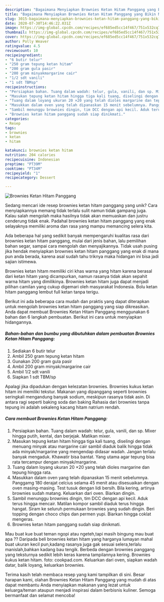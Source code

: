 ```yaml
---
description: "Bagaimana Menyiapkan Brownies Ketan Hitam Panggang yang Bikin Ngiler"
title: "Bagaimana Menyiapkan Brownies Ketan Hitam Panggang yang Bikin Ngiler"
slug: 3015-bagaimana-menyiapkan-brownies-ketan-hitam-panggang-yang-bikin-ngiler
date: 2020-07-30T14:46:22.031Z
image: https://img-global.cpcdn.com/recipes/ef685ed5cc14f467/751x532cq70/brownies-ketan-hitam-panggang-foto-resep-utama.jpg
thumbnail: https://img-global.cpcdn.com/recipes/ef685ed5cc14f467/751x532cq70/brownies-ketan-hitam-panggang-foto-resep-utama.jpg
cover: https://img-global.cpcdn.com/recipes/ef685ed5cc14f467/751x532cq70/brownies-ketan-hitam-panggang-foto-resep-utama.jpg
author: Polly Weaver
ratingvalue: 4.5
reviewcount: 10
recipeingredient:
- "6 butir telur"
- "250 gram tepung ketan hitam"
- "200 gram gula pasir"
- "200 gram minyakmargarine cair"
- "1/2 sdt vanili"
- "1 sdt TBMsp"
recipeinstructions:
- "Persiapkan bahan. Tuang dalam wadah: telur, gula, vanili, dan sp. Mixer hingga putih, kental, dan berjejak. Matikan mixer."
- "Masukan tepung ketan hitam hingga tiga kali tuang, diselingi dengan menuang minyak atau margarine cair sambil diaduk balik hingga tidak ada minyak/margarine yang mengendap didasar wadah. Jangan terlalu banyak mengaduk. Khawatir bisa bantat. Yang utama agar tepung bisa rata tercampur dengan minyak/margarine."
- "Tuang dalam loyang ukuran 20 ×20 yang telah dioles margarine dan tepung hingga rata."
- "Masukkan dalam oven yang telah dipanaskan 15 menit sebelumnya. Panggamg 180 derajat celcius selama 45 menit atau disesuaikan dengan oven masing-masing. Test tusuk dengan lidi bersih. Bila kering, artinya brownies sudah matang. Keluarkan dari oven. Biarkan dingin."
- "Sambil menunggu brownies dingin, tim DCC dengan api kecil. Aduk terus hingga mencair. Matilan kompor sambil diaduk terus hingga hangat. Siram ke seluruh permukaan brownies yang sudah dingin. Beri topping dengan choco chips dan permen yupi. Biarkan hingga coklat mengeras."
- "Brownies ketan hitam panggang sudah siap dinikmati."
categories:
- Resep
tags:
- brownies
- ketan
- hitam

katakunci: brownies ketan hitam 
nutrition: 204 calories
recipecuisine: Indonesian
preptime: "PT39M"
cooktime: "PT34M"
recipeyield: "1"
recipecategory: Dessert

---
```



![Brownies Ketan Hitam Panggang](https://img-global.cpcdn.com/recipes/ef685ed5cc14f467/751x532cq70/brownies-ketan-hitam-panggang-foto-resep-utama.jpg)

Sedang mencari ide resep brownies ketan hitam panggang yang unik? Cara menyiapkannya memang tidak terlalu sulit namun tidak gampang juga. Kalau salah mengolah maka hasilnya tidak akan memuaskan dan justru cenderung tidak enak. Padahal brownies ketan hitam panggang yang enak selayaknya memiliki aroma dan rasa yang mampu memancing selera kita.

Ada beberapa hal yang sedikit banyak mempengaruhi kualitas rasa dari brownies ketan hitam panggang, mulai dari jenis bahan, lalu pemilihan bahan segar, sampai cara mengolah dan menyajikannya. Tidak usah pusing jika hendak menyiapkan brownies ketan hitam panggang yang enak di mana pun anda berada, karena asal sudah tahu triknya maka hidangan ini bisa jadi sajian istimewa.

Brownies ketan hitam memiliki ciri khas warna yang hitam karena berasal dari ketan hitam yang dicampurkan, namun rasanya tidak akan sepahit warna hitam yang dimilikinya. Brownies ketan hitam juga dapat menjadi pilihan camilan yang cukup digemari oleh masyarakat Indonesia. Bolu ketan hitam panggang lembut full ketan tanpa terigu.


Berikut ini ada beberapa cara mudah dan praktis yang dapat diterapkan untuk mengolah brownies ketan hitam panggang yang siap dikreasikan. Anda dapat membuat Brownies Ketan Hitam Panggang menggunakan 6 bahan dan 6 langkah pembuatan. Berikut ini cara untuk menyiapkan hidangannya.

<!--inarticleads1-->

##### Bahan-bahan dan bumbu yang dibutuhkan dalam pembuatan Brownies Ketan Hitam Panggang:

1. Sediakan 6 butir telur
1. Ambil 250 gram tepung ketan hitam
1. Gunakan 200 gram gula pasir
1. Ambil 200 gram minyak/margarine cair
1. Ambil 1/2 sdt vanili
1. Siapkan 1 sdt TBM/sp


Apalagi jika dipadukan dengan kelezatan brownies. Brownies kukus ketan hitam ini memiliki tekstur. Makanan yang dipanggang seperti brownies seringkali mengandung banyak sodium, meskipun rasanya tidak asin. Di antara ragi seperti baking soda dan baking Rahasia dari brownies tanpa tepung ini adalah sekaleng kacang hitam natrium rendah. 

<!--inarticleads2-->

##### Cara membuat Brownies Ketan Hitam Panggang:

1. Persiapkan bahan. Tuang dalam wadah: telur, gula, vanili, dan sp. Mixer hingga putih, kental, dan berjejak. Matikan mixer.
1. Masukan tepung ketan hitam hingga tiga kali tuang, diselingi dengan menuang minyak atau margarine cair sambil diaduk balik hingga tidak ada minyak/margarine yang mengendap didasar wadah. Jangan terlalu banyak mengaduk. Khawatir bisa bantat. Yang utama agar tepung bisa rata tercampur dengan minyak/margarine.
1. Tuang dalam loyang ukuran 20 ×20 yang telah dioles margarine dan tepung hingga rata.
1. Masukkan dalam oven yang telah dipanaskan 15 menit sebelumnya. Panggamg 180 derajat celcius selama 45 menit atau disesuaikan dengan oven masing-masing. Test tusuk dengan lidi bersih. Bila kering, artinya brownies sudah matang. Keluarkan dari oven. Biarkan dingin.
1. Sambil menunggu brownies dingin, tim DCC dengan api kecil. Aduk terus hingga mencair. Matilan kompor sambil diaduk terus hingga hangat. Siram ke seluruh permukaan brownies yang sudah dingin. Beri topping dengan choco chips dan permen yupi. Biarkan hingga coklat mengeras.
1. Brownies ketan hitam panggang sudah siap dinikmati.


Mau buat kue buat teman ngopi atau ngeteh,tapi masih bingung mau buat apa ?? Daripada beli brownies ketan hitam yang harganya lumayan mahal buat ukuran kecil pun,kadang rasanya juga gak sesuai selera,terlalu manislah,bahkan kadang bau tengik. Berbeda dengan brownies panggang yang teksturnya sedikit lebih keras karena tampilannya kering. Brownies kukus ketan hitam. foto: cookpad.com. Keluarkan dari oven, siapkan wadah datar, balik loyang, keluarkan brownies. 

Terima kasih telah membaca resep yang kami tampilkan di sini. Besar harapan kami, olahan Brownies Ketan Hitam Panggang yang mudah di atas dapat membantu Anda menyiapkan makanan yang lezat untuk keluarga/teman ataupun menjadi inspirasi dalam berbisnis kuliner. Semoga bermanfaat dan selamat mencoba!
